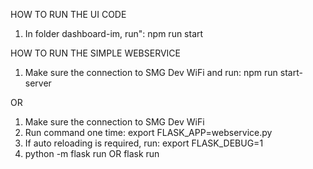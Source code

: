HOW TO RUN THE UI CODE
1. In folder dashboard-im, run":
		npm run start

HOW TO RUN THE SIMPLE WEBSERVICE

1. Make sure the connection to SMG Dev WiFi and run:
		npm run start-server

OR

1. Make sure the connection to SMG Dev WiFi
2. Run command one time: 
		export FLASK_APP=webservice.py
3. If auto reloading is required, run: 
		export FLASK_DEBUG=1
4. python -m flask run OR flask run